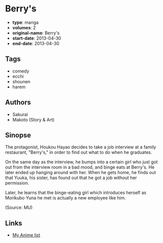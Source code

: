 # Berry's

-   **type**: manga
-   **volumes**: 2
-   **original-name**: Berry's
-   **start-date**: 2013-04-30
-   **end-date**: 2013-04-30

## Tags

-   comedy
-   ecchi
-   shounen
-   harem

## Authors

-   Sakurai
-   Makoto (Story & Art)

## Sinopse

The protagonist, Houkou Hayao decides to take a job interview at a family restaurant, "Berry's," in order to find out what to do when he graduates.

On the same day as the interview, he bumps into a certain girl who just got out from the interview room in a bad mood, and binge eats at Berry's. He later ended up hanging around with her. When he gets home, he finds out that Yuuka, his sister, has found out that he got a job without her permission.

Later, he learns that the binge-eating girl which introduces herself as Morikubo Yuna he met is actually a new employee like him.

(Source: MU)

## Links

-   [My Anime list](https://myanimelist.net/manga/85891/Berrys)
